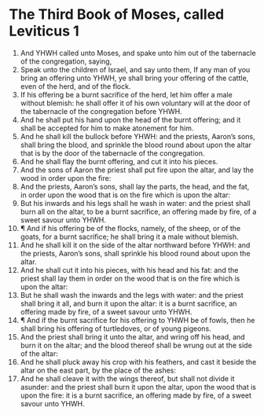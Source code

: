 ﻿# The Third Book of Moses, called Leviticus 1
1. And YHWH called unto Moses, and spake unto him out of the tabernacle of the congregation, saying, 
2. Speak unto the children of Israel, and say unto them, If any man of you bring an offering unto YHWH, ye shall bring your offering of the cattle, even of the herd, and of the flock. 
3. If his offering be a burnt sacrifice of the herd, let him offer a male without blemish: he shall offer it of his own voluntary will at the door of the tabernacle of the congregation before YHWH. 
4. And he shall put his hand upon the head of the burnt offering; and it shall be accepted for him to make atonement for him. 
5. And he shall kill the bullock before YHWH: and the priests, Aaron’s sons, shall bring the blood, and sprinkle the blood round about upon the altar that is by the door of the tabernacle of the congregation. 
6. And he shall flay the burnt offering, and cut it into his pieces. 
7. And the sons of Aaron the priest shall put fire upon the altar, and lay the wood in order upon the fire: 
8. And the priests, Aaron’s sons, shall lay the parts, the head, and the fat, in order upon the wood that is on the fire which is upon the altar: 
9. But his inwards and his legs shall he wash in water: and the priest shall burn all on the altar, to be a burnt sacrifice, an offering made by fire, of a sweet savour unto YHWH. 
10. ¶ And if his offering be of the flocks, namely, of the sheep, or of the goats, for a burnt sacrifice; he shall bring it a male without blemish. 
11. And he shall kill it on the side of the altar northward before YHWH: and the priests, Aaron’s sons, shall sprinkle his blood round about upon the altar. 
12. And he shall cut it into his pieces, with his head and his fat: and the priest shall lay them in order on the wood that is on the fire which is upon the altar: 
13. But he shall wash the inwards and the legs with water: and the priest shall bring it all, and burn it upon the altar: it is a burnt sacrifice, an offering made by fire, of a sweet savour unto YHWH. 
14. ¶ And if the burnt sacrifice for his offering to YHWH be of fowls, then he shall bring his offering of turtledoves, or of young pigeons. 
15. And the priest shall bring it unto the altar, and wring off his head, and burn it on the altar; and the blood thereof shall be wrung out at the side of the altar: 
16. And he shall pluck away his crop with his feathers, and cast it beside the altar on the east part, by the place of the ashes: 
17. And he shall cleave it with the wings thereof, but shall not divide it asunder: and the priest shall burn it upon the altar, upon the wood that is upon the fire: it is a burnt sacrifice, an offering made by fire, of a sweet savour unto YHWH. 
